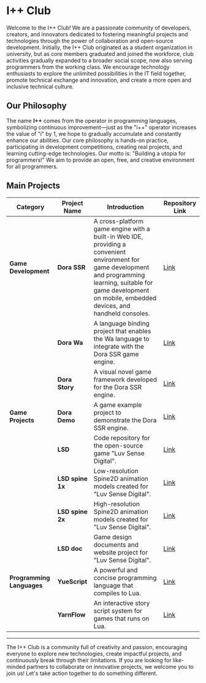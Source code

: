 # I++ Club

Welcome to the I++ Club! We are a passionate community of developers, creators, and innovators dedicated to fostering meaningful projects and technologies through the power of collaboration and open-source development. Initially, the I++ Club originated as a student organization in university, but as core members graduated and joined the workforce, club activities gradually expanded to a broader social scope, now also serving programmers from the working class. We encourage technology enthusiasts to explore the unlimited possibilities in the IT field together, promote technical exchange and innovation, and create a more open and inclusive technical culture.

## Our Philosophy

The name **I++** comes from the operator in programming languages, symbolizing continuous improvement—just as the "i++" operator increases the value of "i" by 1, we hope to gradually accumulate and constantly enhance our abilities. Our core philosophy is hands-on practice, participating in development competitions, creating real projects, and learning cutting-edge technologies. Our motto is: "Building a utopia for programmers!" We aim to provide an open, free, and creative environment for all programmers.

## Main Projects

| Category | Project Name | Introduction | Repository Link |
| - | - | - | - |
| **Game Development** | **Dora SSR** | A cross-platform game engine with a built-in Web IDE, providing a convenient environment for game development and programming learning, suitable for game development on mobile, embedded devices, and handheld consoles. | [Link](https://github.com/ippclub/Dora-SSR) |
| | **Dora Wa** | A language binding project that enables the Wa language to integrate with the Dora SSR game engine. | [Link](https://github.com/ippclub/Dora-Wa) |
| | **Dora Story** | A visual novel game framework developed for the Dora SSR engine. | [Link](https://github.com/ippclub/Dora-Story) |
| **Game Projects** | **Dora Demo** | A game example project to demonstrate the Dora SSR engine. | [Link](https://github.com/ippclub/Dora-Demo) |
| | **LSD** | Code repository for the open-source game "Luv Sense Digital". | [Link](https://luv-sense-digital.readthedocs.io/) |
| | **LSD spine 1x** | Low-resolution Spine2D animation models created for "Luv Sense Digital". | [Link](https://github.com/ippclub/LSD-spine-1x) |
| | **LSD spine 2x** | High-resolution Spine2D animation models created for "Luv Sense Digital". | [Link](https://github.com/ippclub/LSD-spine-2x) |
| | **LSD doc** | Game design documents and website project for "Luv Sense Digital". | [Link](https://github.com/ippclub/LSD-doc) |
| **Programming Languages** | **YueScript** | A powerful and concise programming language that compiles to Lua. | [Link](https://github.com/ippclub/YueScript) |
| | **YarnFlow** | An interactive story script system for games that runs on Lua. | [Link](https://github.com/ippclub/YarnFlow) |

------

The I++ Club is a community full of creativity and passion, encouraging everyone to explore new technologies, create impactful projects, and continuously break through their limitations. If you are looking for like-minded partners to collaborate on innovative projects, we welcome you to join us! Let's take action together to do something different.
